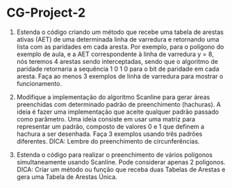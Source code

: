 # CG-Project-2

1. Estenda o código criando um método que recebe uma tabela de arestas ativas (AET) de uma determinada linha de varredura e retornando uma lista com as paridades em cada aresta. Por exemplo, para o polígono do exemplo de aula, e a AET correspondente à linha de varredura y = 8, nós teremos 4 arestas sendo interceptadas, sendo que o algoritmo de paridade retornaria a sequência 1 0 1 0 para o bit de paridade em cada aresta. Faça ao menos 3 exemplos de linha de varredura para mostrar o funcionamento.


2. Modifique a implementação do algoritmo Scanline para gerar áreas preenchidas com determinado padrão de preenchimento (hachuras). A ideia é fazer uma implementação que aceite qualquer padrão passado como parâmetro. Uma ideia consiste em usar uma matriz para representar um padrão, composto de valores 0 e 1 que definem a hachura a ser desenhada. Faça 3 exemplos usando três padrões diferentes. DICA: Lembre do preenchimento de circunferências.

3. Estenda o código para realizar o preenchimento de vários polígonos simultaneamente usando Scanline. Pode considerar apenas 2 poligonos. DICA: Criar um método ou função que receba duas Tabelas de Arestas e gera uma Tabela de Arestas Única.
